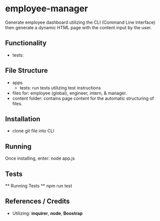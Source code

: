 # employee-manager

Generate employee dashboard utilizing the CLI (Command Line Interface) then generate a dynamic HTML page with the content input by the user.

## Functionality
*   tests: 
## File Structure

* apps
    * tests: run tests utilizing test instructions
* files for: employee (global), engineer, intern, & manager.
* content folder: contains page content for the automatic structuring of files.

## Installation
*   clone git file into CLI

## Running
Once installing, enter:
                node app.js

## Tests
** Running Tests **
                npm run test

## References / Credits
*   Utilizing: **inquirer**, **node**, **Boostrap**